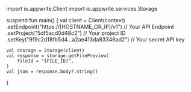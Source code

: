 import io.appwrite.Client
import io.appwrite.services.Storage

suspend fun main() {
    val client = Client(context)
      .setEndpoint("https://[HOSTNAME_OR_IP]/v1") // Your API Endpoint
      .setProject("5df5acd0d48c2") // Your project ID
      .setKey("919c2d18fb5d4...a2ae413da83346ad2") // Your secret API key

    val storage = Storage(client)
    val response = storage.getFilePreview(
        fileId = "[FILE_ID]",
    )
    val json = response.body?.string()
}